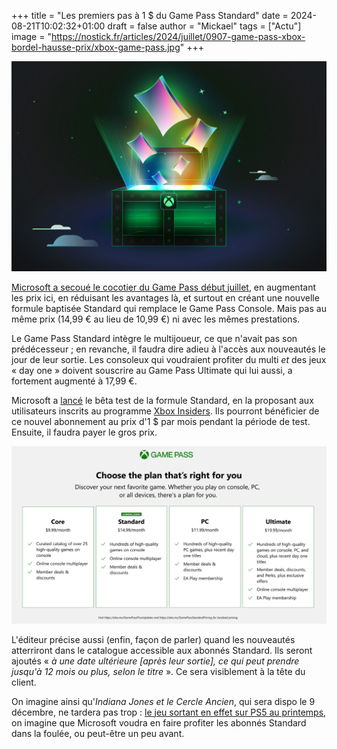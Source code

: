 +++
title = "Les premiers pas à 1 $ du Game Pass Standard"
date = 2024-08-21T10:02:32+01:00
draft = false
author = "Mickael"
tags = ["Actu"]
image = "https://nostick.fr/articles/2024/juillet/0907-game-pass-xbox-bordel-hausse-prix/xbox-game-pass.jpg"
+++

![Xbox](xbox-game-pass.jpg "")

[Microsoft a secoué le cocotier du Game Pass début juillet](https://nostick.fr/articles/2024/juillet/0907-game-pass-xbox-bordel-hausse-prix/), en augmentant les prix ici, en réduisant les avantages là, et surtout en créant une nouvelle formule baptisée Standard qui remplace le Game Pass Console. Mais pas au même prix (14,99 € au lieu de 10,99 €) ni avec les mêmes prestations. 

Le Game Pass Standard intègre le multijoueur, ce que n'avait pas son prédécesseur ; en revanche, il faudra dire adieu à l'accès aux nouveautés le jour de leur sortie. Les consoleux qui voudraient profiter du multi *et* des jeux « day one » doivent souscrire au Game Pass Ultimate qui lui aussi, a fortement augmenté à 17,99 €.

Microsoft a [lancé](https://news.xbox.com/en-us/2024/08/20/xbox-insiders-everything-you-need-to-know-about-xbox-game-pass-standard/) le bêta test de la formule Standard, en la proposant aux utilisateurs inscrits au programme [Xbox Insiders](https://support.xbox.com/fr-fr/help/account-profile/manage-account/guide-to-insider-program). Ils pourront bénéficier de ce nouvel abonnement au prix d'1 $ par mois pendant la période de test. Ensuite, il faudra payer le gros prix.

![Game Pass](game-pass-tarifs.jpg "La figure grille tarifaire du Game Pass.")

L'éditeur précise aussi (enfin, façon de parler) quand les nouveautés atterriront dans le catalogue accessible aux abonnés Standard. Ils seront ajoutés « *à une date ultérieure [après leur sortie], ce qui peut prendre jusqu'à 12 mois ou plus, selon le titre* ». Ce sera visiblement à la tête du client.

On imagine ainsi qu'*Indiana Jones et le Cercle Ancien*, qui sera dispo le 9 décembre, ne tardera pas trop : [le jeu sortant en effet sur PS5 au printemps](https://nostick.fr/articles/2024/aout/2008-indiana-jones-et-le-cercle-ancien-ps5/), on imagine que Microsoft voudra en faire profiter les abonnés Standard dans la foulée, ou peut-être un peu avant.